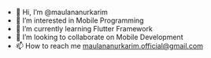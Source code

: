 - 👋 Hi, I’m @maulananurkarim
- 👀 I’m interested in Mobile Programming
- 🌱 I’m currently learning Flutter Framework
- 💞️ I’m looking to collaborate on Mobile Development
- 📫 How to reach me maulananurkarim.official@gmail.com

<!---
maulananurkarim/maulananurkarim is a ✨ special ✨ repository because its `README.md` (this file) appears on your GitHub profile.
You can click the Preview link to take a look at your changes.
--->
